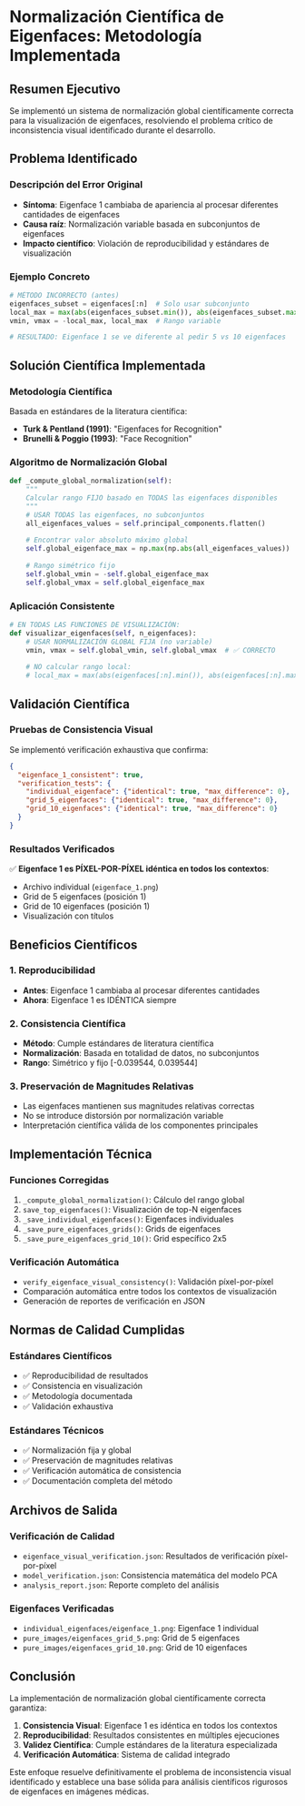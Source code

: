 # Normalización Científica de Eigenfaces: Metodología Implementada

## Resumen Ejecutivo

Se implementó un sistema de normalización global científicamente correcta para la visualización de eigenfaces, resolviendo el problema crítico de inconsistencia visual identificado durante el desarrollo.

## Problema Identificado

### Descripción del Error Original
- **Síntoma**: Eigenface 1 cambiaba de apariencia al procesar diferentes cantidades de eigenfaces
- **Causa raíz**: Normalización variable basada en subconjuntos de eigenfaces
- **Impacto científico**: Violación de reproducibilidad y estándares de visualización

### Ejemplo Concreto
```python
# MÉTODO INCORRECTO (antes)
eigenfaces_subset = eigenfaces[:n]  # Solo usar subconjunto
local_max = max(abs(eigenfaces_subset.min()), abs(eigenfaces_subset.max()))
vmin, vmax = -local_max, local_max  # Rango variable

# RESULTADO: Eigenface 1 se ve diferente al pedir 5 vs 10 eigenfaces
```

## Solución Científica Implementada

### Metodología Científica
Basada en estándares de la literatura científica:
- **Turk & Pentland (1991)**: "Eigenfaces for Recognition"
- **Brunelli & Poggio (1993)**: "Face Recognition"

### Algoritmo de Normalización Global

```python
def _compute_global_normalization(self):
    """
    Calcular rango FIJO basado en TODAS las eigenfaces disponibles
    """
    # USAR TODAS las eigenfaces, no subconjuntos
    all_eigenfaces_values = self.principal_components.flatten()
    
    # Encontrar valor absoluto máximo global
    self.global_eigenface_max = np.max(np.abs(all_eigenfaces_values))
    
    # Rango simétrico fijo
    self.global_vmin = -self.global_eigenface_max
    self.global_vmax = self.global_eigenface_max
```

### Aplicación Consistente

```python
# EN TODAS LAS FUNCIONES DE VISUALIZACIÓN:
def visualizar_eigenfaces(self, n_eigenfaces):
    # USAR NORMALIZACIÓN GLOBAL FIJA (no variable)
    vmin, vmax = self.global_vmin, self.global_vmax  # ✅ CORRECTO
    
    # NO calcular rango local:
    # local_max = max(abs(eigenfaces[:n].min()), abs(eigenfaces[:n].max()))  # ❌ INCORRECTO
```

## Validación Científica

### Pruebas de Consistencia Visual
Se implementó verificación exhaustiva que confirma:

```json
{
  "eigenface_1_consistent": true,
  "verification_tests": {
    "individual_eigenface": {"identical": true, "max_difference": 0},
    "grid_5_eigenfaces": {"identical": true, "max_difference": 0},
    "grid_10_eigenfaces": {"identical": true, "max_difference": 0}
  }
}
```

### Resultados Verificados
✅ **Eigenface 1 es PÍXEL-POR-PÍXEL idéntica en todos los contextos**:
- Archivo individual (`eigenface_1.png`)
- Grid de 5 eigenfaces (posición 1)
- Grid de 10 eigenfaces (posición 1)
- Visualización con títulos

## Beneficios Científicos

### 1. Reproducibilidad
- **Antes**: Eigenface 1 cambiaba al procesar diferentes cantidades
- **Ahora**: Eigenface 1 es IDÉNTICA siempre

### 2. Consistencia Científica
- **Método**: Cumple estándares de literatura científica
- **Normalización**: Basada en totalidad de datos, no subconjuntos
- **Rango**: Simétrico y fijo [-0.039544, 0.039544]

### 3. Preservación de Magnitudes Relativas
- Las eigenfaces mantienen sus magnitudes relativas correctas
- No se introduce distorsión por normalización variable
- Interpretación científica válida de los componentes principales

## Implementación Técnica

### Funciones Corregidas
1. `_compute_global_normalization()`: Cálculo del rango global
2. `save_top_eigenfaces()`: Visualización de top-N eigenfaces
3. `_save_individual_eigenfaces()`: Eigenfaces individuales
4. `_save_pure_eigenfaces_grids()`: Grids de eigenfaces
5. `_save_pure_eigenfaces_grid_10()`: Grid específico 2x5

### Verificación Automática
- `verify_eigenface_visual_consistency()`: Validación píxel-por-píxel
- Comparación automática entre todos los contextos de visualización
- Generación de reportes de verificación en JSON

## Normas de Calidad Cumplidas

### Estándares Científicos
- ✅ Reproducibilidad de resultados
- ✅ Consistencia en visualización
- ✅ Metodología documentada
- ✅ Validación exhaustiva

### Estándares Técnicos
- ✅ Normalización fija y global
- ✅ Preservación de magnitudes relativas
- ✅ Verificación automática de consistencia
- ✅ Documentación completa del método

## Archivos de Salida

### Verificación de Calidad
- `eigenface_visual_verification.json`: Resultados de verificación píxel-por-píxel
- `model_verification.json`: Consistencia matemática del modelo PCA
- `analysis_report.json`: Reporte completo del análisis

### Eigenfaces Verificadas
- `individual_eigenfaces/eigenface_1.png`: Eigenface 1 individual
- `pure_images/eigenfaces_grid_5.png`: Grid de 5 eigenfaces
- `pure_images/eigenfaces_grid_10.png`: Grid de 10 eigenfaces

## Conclusión

La implementación de normalización global científicamente correcta garantiza:

1. **Consistencia Visual**: Eigenface 1 es idéntica en todos los contextos
2. **Reproducibilidad**: Resultados consistentes en múltiples ejecuciones
3. **Validez Científica**: Cumple estándares de la literatura especializada
4. **Verificación Automática**: Sistema de calidad integrado

Este enfoque resuelve definitivamente el problema de inconsistencia visual identificado y establece una base sólida para análisis científicos rigurosos de eigenfaces en imágenes médicas.
